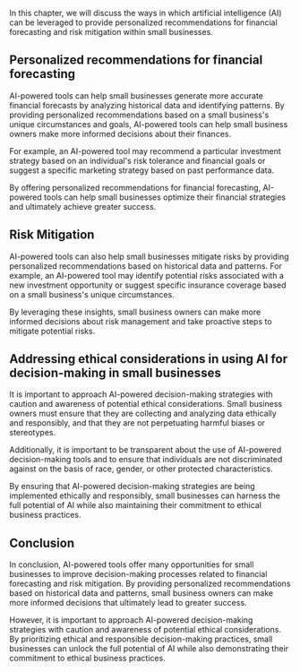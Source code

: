 

In this chapter, we will discuss the ways in which artificial intelligence (AI) can be leveraged to provide personalized recommendations for financial forecasting and risk mitigation within small businesses.

Personalized recommendations for financial forecasting
------------------------------------------------------

AI-powered tools can help small businesses generate more accurate financial forecasts by analyzing historical data and identifying patterns. By providing personalized recommendations based on a small business's unique circumstances and goals, AI-powered tools can help small business owners make more informed decisions about their finances.

For example, an AI-powered tool may recommend a particular investment strategy based on an individual's risk tolerance and financial goals or suggest a specific marketing strategy based on past performance data.

By offering personalized recommendations for financial forecasting, AI-powered tools can help small businesses optimize their financial strategies and ultimately achieve greater success.

Risk Mitigation
---------------

AI-powered tools can also help small businesses mitigate risks by providing personalized recommendations based on historical data and patterns. For example, an AI-powered tool may identify potential risks associated with a new investment opportunity or suggest specific insurance coverage based on a small business's unique circumstances.

By leveraging these insights, small business owners can make more informed decisions about risk management and take proactive steps to mitigate potential risks.

Addressing ethical considerations in using AI for decision-making in small businesses
-------------------------------------------------------------------------------------

It is important to approach AI-powered decision-making strategies with caution and awareness of potential ethical considerations. Small business owners must ensure that they are collecting and analyzing data ethically and responsibly, and that they are not perpetuating harmful biases or stereotypes.

Additionally, it is important to be transparent about the use of AI-powered decision-making tools and to ensure that individuals are not discriminated against on the basis of race, gender, or other protected characteristics.

By ensuring that AI-powered decision-making strategies are being implemented ethically and responsibly, small businesses can harness the full potential of AI while also maintaining their commitment to ethical business practices.

Conclusion
--------------------------

In conclusion, AI-powered tools offer many opportunities for small businesses to improve decision-making processes related to financial forecasting and risk mitigation. By providing personalized recommendations based on historical data and patterns, small business owners can make more informed decisions that ultimately lead to greater success.

However, it is important to approach AI-powered decision-making strategies with caution and awareness of potential ethical considerations. By prioritizing ethical and responsible decision-making practices, small businesses can unlock the full potential of AI while also demonstrating their commitment to ethical business practices.

